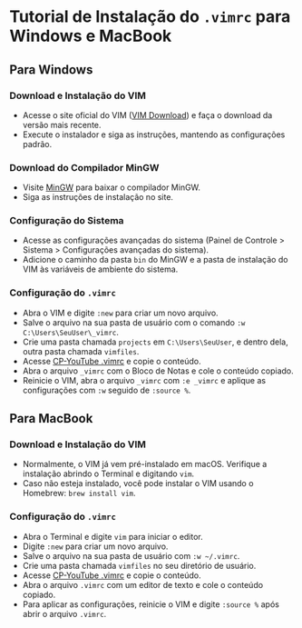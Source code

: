 # Tutorial de Instalação do `.vimrc` para Windows e MacBook

## Para Windows

### Download e Instalação do VIM
- Acesse o site oficial do VIM ([VIM Download](https://www.vim.org/download.php)) e faça o download da versão mais recente.
- Execute o instalador e siga as instruções, mantendo as configurações padrão.

### Download do Compilador MinGW
- Visite [MinGW](https://www.mingw-w64.org/) para baixar o compilador MinGW.
- Siga as instruções de instalação no site.

### Configuração do Sistema
- Acesse as configurações avançadas do sistema (Painel de Controle > Sistema > Configurações avançadas do sistema).
- Adicione o caminho da pasta `bin` do MinGW e a pasta de instalação do VIM às variáveis de ambiente do sistema.

### Configuração do `.vimrc`
- Abra o VIM e digite `:new` para criar um novo arquivo.
- Salve o arquivo na sua pasta de usuário com o comando `:w C:\Users\SeuUser\_vimrc`.
- Crie uma pasta chamada `projects` em `C:\Users\SeuUser`, e dentro dela, outra pasta chamada `vimfiles`.
- Acesse [CP-YouTube .vimrc](https://github.com/tmwilliamlin168/CP-YouTube/blob/master/.vimrc) e copie o conteúdo.
- Abra o arquivo `_vimrc` com o Bloco de Notas e cole o conteúdo copiado.
- Reinicie o VIM, abra o arquivo `_vimrc` com `:e _vimrc` e aplique as configurações com `:w` seguido de `:source %`.

## Para MacBook

### Download e Instalação do VIM
- Normalmente, o VIM já vem pré-instalado em macOS. Verifique a instalação abrindo o Terminal e digitando `vim`.
- Caso não esteja instalado, você pode instalar o VIM usando o Homebrew: `brew install vim`.

### Configuração do `.vimrc`
- Abra o Terminal e digite `vim` para iniciar o editor.
- Digite `:new` para criar um novo arquivo.
- Salve o arquivo na sua pasta de usuário com `:w ~/.vimrc`.
- Crie uma pasta chamada `vimfiles` no seu diretório de usuário.
- Acesse [CP-YouTube .vimrc](https://github.com/tmwilliamlin168/CP-YouTube/blob/master/.vimrc) e copie o conteúdo.
- Abra o arquivo `.vimrc` com um editor de texto e cole o conteúdo copiado.
- Para aplicar as configurações, reinicie o VIM e digite `:source %` após abrir o arquivo `.vimrc`.

